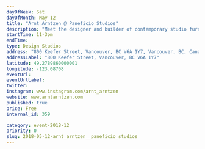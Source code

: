 ```yaml
---
dayOfWeek: Sat
dayOfMonth: May 12
title: "Arnt Arntzen @ Paneficio Studios"
description: "Meet the designer and builder of contemporary studio furniture in  shared designers/artist space Paneficio, with a display of works and process talk."
startTime: 11-3pm
endTime: 
type: Design Studios
address: "800 Keefer Street, Vancouver, BC V6A 1Y7, Vancouver, BC, Canada"
addressLabel: "800 Keefer Street, Vancouver, BC V6A 1Y7"
latitude: 49.2789860000001
longitude: -123.08708
eventUrl: 
eventUrlLabel: 
twitter: 
instagram: www.instagram.com/arnt_arntzen
website: www.arntarntzen.com
published: true
price: Free
internal_id: 359

category: event-2018-12
priority: 0
slug: 2018-05-12-arnt_arntzen__paneficio_studios
---
```

